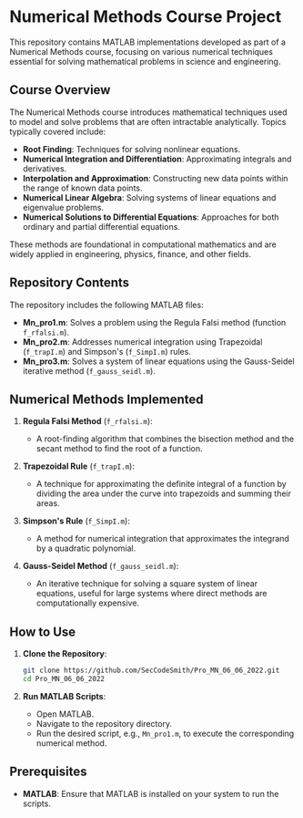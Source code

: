 # Numerical Methods Course Project

This repository contains MATLAB implementations developed as part of a Numerical Methods course, focusing on various numerical techniques essential for solving mathematical problems in science and engineering.

## Course Overview

The Numerical Methods course introduces mathematical techniques used to model and solve problems that are often intractable analytically. Topics typically covered include:

- **Root Finding**: Techniques for solving nonlinear equations.
- **Numerical Integration and Differentiation**: Approximating integrals and derivatives.
- **Interpolation and Approximation**: Constructing new data points within the range of known data points.
- **Numerical Linear Algebra**: Solving systems of linear equations and eigenvalue problems.
- **Numerical Solutions to Differential Equations**: Approaches for both ordinary and partial differential equations.

These methods are foundational in computational mathematics and are widely applied in engineering, physics, finance, and other fields.

## Repository Contents

The repository includes the following MATLAB files:

- **Mn_pro1.m**: Solves a problem using the Regula Falsi method (function `f_rfalsi.m`).
- **Mn_pro2.m**: Addresses numerical integration using Trapezoidal (`f_trapI.m`) and Simpson's (`f_SimpI.m`) rules.
- **Mn_pro3.m**: Solves a system of linear equations using the Gauss-Seidel iterative method (`f_gauss_seidl.m`).

## Numerical Methods Implemented

1. **Regula Falsi Method** (`f_rfalsi.m`):
   - A root-finding algorithm that combines the bisection method and the secant method to find the root of a function.

2. **Trapezoidal Rule** (`f_trapI.m`):
   - A technique for approximating the definite integral of a function by dividing the area under the curve into trapezoids and summing their areas.

3. **Simpson's Rule** (`f_SimpI.m`):
   - A method for numerical integration that approximates the integrand by a quadratic polynomial.

4. **Gauss-Seidel Method** (`f_gauss_seidl.m`):
   - An iterative technique for solving a square system of linear equations, useful for large systems where direct methods are computationally expensive.

## How to Use

1. **Clone the Repository**:
   ```bash
   git clone https://github.com/SecCodeSmith/Pro_MN_06_06_2022.git
   cd Pro_MN_06_06_2022
   ```

2. **Run MATLAB Scripts**:
   - Open MATLAB.
   - Navigate to the repository directory.
   - Run the desired script, e.g., `Mn_pro1.m`, to execute the corresponding numerical method.

## Prerequisites

- **MATLAB**: Ensure that MATLAB is installed on your system to run the scripts.

